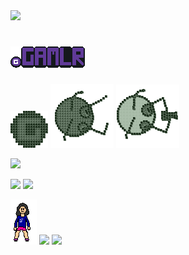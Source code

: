 <img src="https://avatars.githubusercontent.com/u/80379307?s=200&v=4">

# <img alt="Gamlr" title="Gamlr" src="https://github.com/Gamlr/gamlr.github.io/raw/main/logotype-alt.png">

<img src="https://github.com/Gamlr/ZombieAnts/raw/main/Animations/G/Default/000.png"> <img src="https://github.com/Gamlr/ZombieAnts/raw/main/2013-2014_base/Animations/Monster/Default/000.png"> <img src="https://github.com/Gamlr/ZombieAnts/raw/main/2013-2014_base/Animations/Player/Default/000.png">

<img src="https://github.com/Gamlr/runny-car/raw/main/Animations/Car/Default/000.png">

<img src="https://github.com/Gamlr/rumol/raw/main/Animations/R%C3%BAmol/Default/000.png"> <img src="https://github.com/Gamlr/rumol/raw/main/Animations/R%C3%A1blat/Default/000.png">

<img src="https://github.com/Gamlr/Phonemon/raw/main/Animations/Player/Default/000.png">

<img src="https://github.com/Gamlr/Suckie/raw/master/Vida.png">

<img src="https://github.com/Gamlr/dark-shape/raw/main/Animations/Player/Default/000.png">
